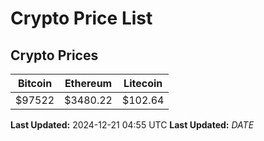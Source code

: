 # Crypto Price List

## Crypto Prices
| Bitcoin | Ethereum | Litecoin |
| ------- | -------- | -------- |
| $97522 | $3480.22 | $102.64 |
**Last Updated:** 2024-12-21 04:55 UTC
**Last Updated:** $DATE$
